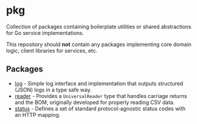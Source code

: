 # pkg

Collection of packages containing boilerplate utilities or shared abstractions for Go service implementations.

This repository should **not** contain any packages implementing core domain logic, client libraries for services, etc.

## Packages

- [log](./log) - Simple log interface and implementation that outputs structured (JSON) logs in a type safe way.
- [reader](./reader) - Provides a `UniversalReader` type that handles carriage returns and the BOM, originally developed for properly reading CSV data.
- [status](./status) - Defines a set of standard protocol-agnostic status codes with an HTTP mapping.
